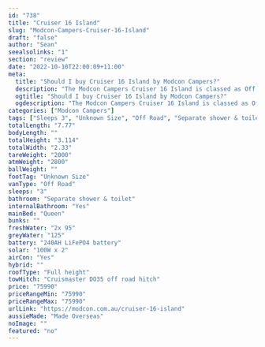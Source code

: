 ```yaml
---
id: "738"
title: "Cruiser 16 Island"
slug: "Modcon-Campers-Cruiser-16-Island"
draft: "false"
author: "Sean"
seealsolinks: "1"
section: "review"
date: "2022-10-10T22:00:09+11:00"
meta:
  title: "Should I buy Cruiser 16 Island by Modcon Campers?"
  description: "The Modcon Campers Cruiser 16 Island is classed as Off Road, and sleeps 3 people. It is Made Overseas and comes in at Unknown Size. It generally has Separate shower & toilet."
  ogtitle: "Should I buy Cruiser 16 Island by Modcon Campers?"
  ogdescription: "The Modcon Campers Cruiser 16 Island is classed as Off Road, and sleeps 3 people. It is Made Overseas and comes in at Unknown Size. It generally has Separate shower & toilet."
categories: ["Modcon Campers"]
tags: ["Sleeps 3", "Unknown Size", "Off Road", "Separate shower & toilet", "Full height", "70 - 80k"]
totalLength: "7.77"
bodyLength: ""
totalHeight: "3.114"
totalWidth: "2.33"
tareWeight: "2000"
atmWeight: "2800"
ballWeight: ""
footTag: "Unknown Size"
vanType: "Off Road"
sleeps: "3"
bathroom: "Separate shower & toilet"
internalBathroom: "Yes"
mainBed: "Queen"
bunks: ""
freshWater: "2x 95"
greyWater: "125"
battery: "240AH LiFePO4 battery"
solar: "100W x 2"
airCon: "Yes"
hybrid: ""
roofType: "Full height"
towHitch: "Cruismaster DO35 off road hitch"
price: "75990"
priceRangeMin: "75990"
priceRangeMax: "75990"
urlLink: "https://modcon.com.au/cruiser-16-island"
aussieMade: "Made Overseas"
noImage: ""
featured: "no"
---
```


